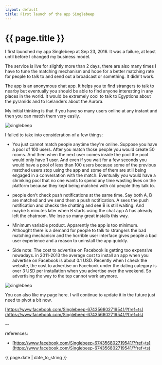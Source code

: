 ```yaml
---
layout: default
title: First launch of the app Singlebeep
---
```

# {{ page.title }}

I first launched my app Singlebeep at Sep 23, 2016. It was a failure, at least until before I changed my business model.

The service is live for slightly more than 2 days, there are also many times I have to tune the matching mechanism and hope for a better matching rate for people to talk to and send out a broadcast or something. It didn't work. 

The app is an anonymous chat app. It helps you to find strangers to talk to nearby but eventually you should be able to find anyone interesting in any places in the world. It would be extremely cool to talk to Egyptions about the pyramids and to Icelanders about the Aurora. 

My initial thinking is that if you have so many users online at any instant and then you can match them very easily. 

![singlebeep](http://i.stack.imgur.com/ka8ms.jpg)

I failed to take into consideration of a few things:

* You just cannot match people anytime they're online. Suppose you have a pool of 100 users. After you match those people you would create 50 rooms. And then when the next user comes inside the pool the pool would only have 1 user. And even if you wait for a few seconds you would have a pool of less than 100 users because some of the previous matched users stop using the app and some of them are still being engaged in a conversation with the match. Eventually you would have a shrinking pool that no one wants to spend any time wasting lives on the platform because they kept being matched with old people they talk to.  

* people don't check push notifications at the same time. Say both A, B are matched and we send them a push notification. A sees the push notification and checks the chatting and see B is still waiting. And maybe 5 minutes later when B starts using the chat app A has already left the chatroom. We lose so many great installs this way. 

* Minimum variable product. Apparently the app is too minimum. Althought there is a demand for people to talk to strangers the bad matching mechanism and the horrible user interface gives people a bad user experience and a reason to uninstall the app quickly. 

* Side note: The cost to advertise on Facebook is getting too expensive nowadays. in 2011-2013 the average cost to install an app when you advertise on Facebook is about 0.1 USD. Recently when I check the website, the cost to advertise on Facebook under the dating category is over 3 USD per installation when you advertise over the weekend. So advertising the way to the top cannot work anymore. 

![singlebeep](http://i.stack.imgur.com/KpL7G.png)

You can also like my page here. I will continue to update it in the future just need to pivot a bit now.

[https://www.facebook.com/Singlebeep-674356802719541/?fref=ts](https://www.facebook.com/Singlebeep-674356802719541/?fref=ts)

--

references:

* [https://www.facebook.com/Singlebeep-674356802719541/?fref=ts](https://www.facebook.com/Singlebeep-674356802719541/?fref=ts)

{{ page.date | date_to_string }}
